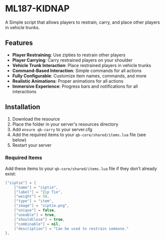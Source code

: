 # ML187-KIDNAP

A Simple script that allows players to restrain, carry, and place other players in vehicle trunks.

## Features

- **Player Restraining**: Use zipties to restrain other players
- **Player Carrying**: Carry restrained players on your shoulder
- **Vehicle Trunk Interaction**: Place restrained players in vehicle trunks
- **Command-Based Interaction**: Simple commands for all actions
- **Fully Configurable**: Customize item names, commands, and more
- **Realistic Animations**: Proper animations for all actions
- **Immersive Experience**: Progress bars and notifications for all interactions

## Installation

1. Download the resource
2. Place the folder in your server's resources directory
3. Add `ensure qb-carry` to your server.cfg
4. Add the required items to your `qb-core/shared/items.lua` file (see below)
5. Restart your server

### Required Items

Add these items to your `qb-core/shared/items.lua` file if they don't already exist:

```lua
["ziptie"] = {
    ["name"] = "ziptie",
    ["label"] = "Zip Tie",
    ["weight"] = 50,
    ["type"] = "item",
    ["image"] = "ziptie.png",
    ["unique"] = false,
    ["useable"] = true,
    ["shouldClose"] = true,
    ["combinable"] = nil,
    ["description"] = "Can be used to restrain someone."
},
```